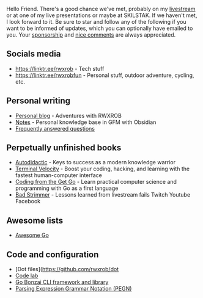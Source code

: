 Hello Friend. There's a good chance we've met, probably on my [livestream](https://linktr.ee/rwxrob) or at one of my live presentations or maybe at SKILSTAK.
If we haven't met, I look forward to it. Be sure to star and follow any of the following if you want to be informed of updates, which you can optionally have emailed to you. Your [sponsorship](https://github.com/sponsors/rwxrob) and [nice comments](https://github.com/rwxrob/nice) are always appreciated.

## Socials media

* https://linktr.ee/rwxrob - Tech stuff
* https://linktr.ee/rwxrobfun - Personal stuff, outdoor adventure, cycling, etc.

## Personal writing

- [Personal blog](https://rwxrob.blog) - Adventures with RWXROB
- [Notes](https://github.com/rwxrob/notes) - Personal knowledge base in GFM with Obsidian
- [Frequently answered questions](https://github.com/rwxrob/faq)

## Perpetually unfinished books

- [Autodidactic](https://github.com/rwxrob/autodidactic) - Keys to success as a modern knowledge warrior
- [Terminal Velocity](https://github.com/rwxrob/terminal-velocity) - Boost your coding, hacking, and learning with the fastest human-computer interface
- [Coding from the Get Go](https://github.com/rwxrob/coding-from-the-get-go) - Learn practical computer science and programming with Go as a first language
- [Bad Strimmer](https://github.com/rwxrob/bad-strimmer) - Lessons learned from livestream fails Twitch Youtube Facebook

## Awesome lists

- [Awesome Go](https://github.com/rwxrob/awesome-go)

## Code and configuration

- [Dot files](https://github.com/rwxrob/dot
- [Code lab ](https://github.com/rwxrob/lab)
- [Go Bonzai CLI framework and library](https://github.com/rwxrob/bonzai)
- [Parsing Expression Grammar Notation (PEGN)](https://github.com/rwxrob/pegn-spec)
